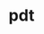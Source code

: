 ---
title: "pdt"
layout: cache
categories: [package, develop]
meta: {"compilers": ["cce@=18.0.0", "gcc@=10.3.0", "gcc@=11.4.0", "gcc@=9.4.0", "oneapi@=2024.2.1"], "num_specs": 17, "num_specs_by_stack": {"e4s": 3, "e4s-cray-rhel": 3, "e4s-cray-sles": 1, "e4s-neoverse-v2": 4, "e4s-neoverse_v1": 1, "e4s-oneapi": 3, "e4s-power": 1, "e4s-rocm-external": 4, "root": 17}, "oss": ["rhel8", "sle_hpc15", "ubuntu20.04", "ubuntu22.04"], "platforms": ["linux"], "stacks": ["e4s", "e4s-cray-rhel", "e4s-cray-sles", "e4s-neoverse-v2", "e4s-neoverse_v1", "e4s-oneapi", "e4s-power", "e4s-rocm-external", "root"], "targets": ["neoverse_v1", "neoverse_v2", "ppc64le", "x86_64_v3", "x86_64_v4"], "versions": ["3.25.2"]}
spec_details: [{"compiler": "cce@=18.0.0", "hash": "7zch2d7c7um6wwpochgwanzifzkqio63", "os": "rhel8", "platform": "linux", "size": "-", "stacks": ["e4s-cray-rhel", "root"], "tarball": "https://binaries.spack.io/develop/build_cache/linux-rhel8-x86_64_v3/cce-18.0.0/pdt-3.25.2/linux-rhel8-x86_64_v3-cce-18.0.0-pdt-3.25.2-7zch2d7c7um6wwpochgwanzifzkqio63.spack", "target": "x86_64_v3", "variants": ["build_system=autotools", "patches=113fca0", "~pic"], "versions": ["3.25.2"]}, {"compiler": "cce@=18.0.0", "hash": "dfw4lwdk5tyhvdmvilnvf2vrrzppkev2", "os": "rhel8", "platform": "linux", "size": "-", "stacks": ["e4s-cray-rhel", "root"], "tarball": "https://binaries.spack.io/develop/build_cache/linux-rhel8-x86_64_v3/cce-18.0.0/pdt-3.25.2/linux-rhel8-x86_64_v3-cce-18.0.0-pdt-3.25.2-dfw4lwdk5tyhvdmvilnvf2vrrzppkev2.spack", "target": "x86_64_v3", "variants": ["build_system=autotools", "patches=113fca0", "~pic"], "versions": ["3.25.2"]}, {"compiler": "cce@=18.0.0", "hash": "gnzhg2jga2rms4hf2p7ooixaezemq5kt", "os": "rhel8", "platform": "linux", "size": "-", "stacks": ["e4s-cray-rhel", "root"], "tarball": "https://binaries.spack.io/develop/build_cache/linux-rhel8-x86_64_v3/cce-18.0.0/pdt-3.25.2/linux-rhel8-x86_64_v3-cce-18.0.0-pdt-3.25.2-gnzhg2jga2rms4hf2p7ooixaezemq5kt.spack", "target": "x86_64_v3", "variants": ["build_system=autotools", "patches=113fca0", "~pic"], "versions": ["3.25.2"]}, {"compiler": "gcc@=10.3.0", "hash": "bz5rhj6c3lunmdtkjq75ly4h2zfo6iog", "os": "sle_hpc15", "platform": "linux", "size": "-", "stacks": ["e4s-cray-sles", "root"], "tarball": "https://binaries.spack.io/develop/build_cache/linux-sle_hpc15-x86_64_v4/gcc-10.3.0/pdt-3.25.2/linux-sle_hpc15-x86_64_v4-gcc-10.3.0-pdt-3.25.2-bz5rhj6c3lunmdtkjq75ly4h2zfo6iog.spack", "target": "x86_64_v4", "variants": ["build_system=autotools", "~pic"], "versions": ["3.25.2"]}, {"compiler": "gcc@=9.4.0", "hash": "342d4jdhfpn2x2iyit2jrgxcklqk3nh5", "os": "ubuntu20.04", "platform": "linux", "size": "-", "stacks": ["e4s-power", "root"], "tarball": "https://binaries.spack.io/develop/build_cache/linux-ubuntu20.04-ppc64le/gcc-9.4.0/pdt-3.25.2/linux-ubuntu20.04-ppc64le-gcc-9.4.0-pdt-3.25.2-342d4jdhfpn2x2iyit2jrgxcklqk3nh5.spack", "target": "ppc64le", "variants": ["build_system=autotools", "~pic"], "versions": ["3.25.2"]}, {"compiler": "gcc@=11.4.0", "hash": "73awlmpr6ptdmlz2fpl2t6cxaj5shifi", "os": "ubuntu22.04", "platform": "linux", "size": "-", "stacks": ["e4s-neoverse_v1", "root"], "tarball": "https://binaries.spack.io/develop/build_cache/linux-ubuntu22.04-neoverse_v1/gcc-11.4.0/pdt-3.25.2/linux-ubuntu22.04-neoverse_v1-gcc-11.4.0-pdt-3.25.2-73awlmpr6ptdmlz2fpl2t6cxaj5shifi.spack", "target": "neoverse_v1", "variants": ["build_system=autotools", "~pic"], "versions": ["3.25.2"]}, {"compiler": "gcc@=11.4.0", "hash": "lx7fwzoq2vv5377glmlfvcvfub4meki2", "os": "ubuntu22.04", "platform": "linux", "size": "-", "stacks": ["e4s-neoverse-v2", "root"], "tarball": "https://binaries.spack.io/develop/build_cache/linux-ubuntu22.04-neoverse_v2/gcc-11.4.0/pdt-3.25.2/linux-ubuntu22.04-neoverse_v2-gcc-11.4.0-pdt-3.25.2-lx7fwzoq2vv5377glmlfvcvfub4meki2.spack", "target": "neoverse_v2", "variants": ["build_system=autotools", "~pic"], "versions": ["3.25.2"]}, {"compiler": "gcc@=11.4.0", "hash": "mvfuubgpk6pa6kmg37bxahhs7l74nj2f", "os": "ubuntu22.04", "platform": "linux", "size": "-", "stacks": ["e4s-neoverse-v2", "root"], "tarball": "https://binaries.spack.io/develop/build_cache/linux-ubuntu22.04-neoverse_v2/gcc-11.4.0/pdt-3.25.2/linux-ubuntu22.04-neoverse_v2-gcc-11.4.0-pdt-3.25.2-mvfuubgpk6pa6kmg37bxahhs7l74nj2f.spack", "target": "neoverse_v2", "variants": ["build_system=autotools", "~pic"], "versions": ["3.25.2"]}, {"compiler": "gcc@=11.4.0", "hash": "wqt7bivsuhuma4nwm6nc4mjc6thqdgth", "os": "ubuntu22.04", "platform": "linux", "size": "-", "stacks": ["e4s-neoverse-v2", "root"], "tarball": "https://binaries.spack.io/develop/build_cache/linux-ubuntu22.04-neoverse_v2/gcc-11.4.0/pdt-3.25.2/linux-ubuntu22.04-neoverse_v2-gcc-11.4.0-pdt-3.25.2-wqt7bivsuhuma4nwm6nc4mjc6thqdgth.spack", "target": "neoverse_v2", "variants": ["build_system=autotools", "~pic"], "versions": ["3.25.2"]}, {"compiler": "gcc@=11.4.0", "hash": "zp2qqpevm3bgbqaq2rkwaobymc6gea4t", "os": "ubuntu22.04", "platform": "linux", "size": "-", "stacks": ["e4s-neoverse-v2", "root"], "tarball": "https://binaries.spack.io/develop/build_cache/linux-ubuntu22.04-neoverse_v2/gcc-11.4.0/pdt-3.25.2/linux-ubuntu22.04-neoverse_v2-gcc-11.4.0-pdt-3.25.2-zp2qqpevm3bgbqaq2rkwaobymc6gea4t.spack", "target": "neoverse_v2", "variants": ["build_system=autotools", "~pic"], "versions": ["3.25.2"]}, {"compiler": "gcc@=11.4.0", "hash": "54uu7cbrpqq2526smxi77ntupljux2vk", "os": "ubuntu22.04", "platform": "linux", "size": "-", "stacks": ["e4s-rocm-external", "root"], "tarball": "https://binaries.spack.io/develop/build_cache/linux-ubuntu22.04-x86_64_v3/gcc-11.4.0/pdt-3.25.2/linux-ubuntu22.04-x86_64_v3-gcc-11.4.0-pdt-3.25.2-54uu7cbrpqq2526smxi77ntupljux2vk.spack", "target": "x86_64_v3", "variants": ["build_system=autotools", "~pic"], "versions": ["3.25.2"]}, {"compiler": "gcc@=11.4.0", "hash": "6udeoh7kymiggo4ndlkb4473jvnjgcap", "os": "ubuntu22.04", "platform": "linux", "size": "-", "stacks": ["e4s", "e4s-rocm-external", "root"], "tarball": "https://binaries.spack.io/develop/build_cache/linux-ubuntu22.04-x86_64_v3/gcc-11.4.0/pdt-3.25.2/linux-ubuntu22.04-x86_64_v3-gcc-11.4.0-pdt-3.25.2-6udeoh7kymiggo4ndlkb4473jvnjgcap.spack", "target": "x86_64_v3", "variants": ["build_system=autotools", "~pic"], "versions": ["3.25.2"]}, {"compiler": "gcc@=11.4.0", "hash": "ffquesmdfquxy7dhyggup4mrncgsqoxg", "os": "ubuntu22.04", "platform": "linux", "size": "-", "stacks": ["e4s", "e4s-rocm-external", "root"], "tarball": "https://binaries.spack.io/develop/build_cache/linux-ubuntu22.04-x86_64_v3/gcc-11.4.0/pdt-3.25.2/linux-ubuntu22.04-x86_64_v3-gcc-11.4.0-pdt-3.25.2-ffquesmdfquxy7dhyggup4mrncgsqoxg.spack", "target": "x86_64_v3", "variants": ["build_system=autotools", "~pic"], "versions": ["3.25.2"]}, {"compiler": "gcc@=11.4.0", "hash": "tri4irtcsxgwgi57uegxw63e6c35vua7", "os": "ubuntu22.04", "platform": "linux", "size": "-", "stacks": ["e4s", "e4s-rocm-external", "root"], "tarball": "https://binaries.spack.io/develop/build_cache/linux-ubuntu22.04-x86_64_v3/gcc-11.4.0/pdt-3.25.2/linux-ubuntu22.04-x86_64_v3-gcc-11.4.0-pdt-3.25.2-tri4irtcsxgwgi57uegxw63e6c35vua7.spack", "target": "x86_64_v3", "variants": ["build_system=autotools", "~pic"], "versions": ["3.25.2"]}, {"compiler": "oneapi@=2024.2.1", "hash": "3h6yph22ddxhezwucbmvxjkehiukcfwu", "os": "ubuntu22.04", "platform": "linux", "size": "-", "stacks": ["e4s-oneapi", "root"], "tarball": "https://binaries.spack.io/develop/build_cache/linux-ubuntu22.04-x86_64_v3/oneapi-2024.2.1/pdt-3.25.2/linux-ubuntu22.04-x86_64_v3-oneapi-2024.2.1-pdt-3.25.2-3h6yph22ddxhezwucbmvxjkehiukcfwu.spack", "target": "x86_64_v3", "variants": ["build_system=autotools", "~pic"], "versions": ["3.25.2"]}, {"compiler": "oneapi@=2024.2.1", "hash": "qglzxlvcffea5i3mmsrpywjgflpunqz3", "os": "ubuntu22.04", "platform": "linux", "size": "-", "stacks": ["e4s-oneapi", "root"], "tarball": "https://binaries.spack.io/develop/build_cache/linux-ubuntu22.04-x86_64_v3/oneapi-2024.2.1/pdt-3.25.2/linux-ubuntu22.04-x86_64_v3-oneapi-2024.2.1-pdt-3.25.2-qglzxlvcffea5i3mmsrpywjgflpunqz3.spack", "target": "x86_64_v3", "variants": ["build_system=autotools", "~pic"], "versions": ["3.25.2"]}, {"compiler": "oneapi@=2024.2.1", "hash": "seamnidtsbvyshe3fbzaeyzlpvgpzy6g", "os": "ubuntu22.04", "platform": "linux", "size": "-", "stacks": ["e4s-oneapi", "root"], "tarball": "https://binaries.spack.io/develop/build_cache/linux-ubuntu22.04-x86_64_v3/oneapi-2024.2.1/pdt-3.25.2/linux-ubuntu22.04-x86_64_v3-oneapi-2024.2.1-pdt-3.25.2-seamnidtsbvyshe3fbzaeyzlpvgpzy6g.spack", "target": "x86_64_v3", "variants": ["build_system=autotools", "~pic"], "versions": ["3.25.2"]}]
---